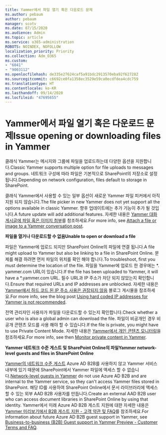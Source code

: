 ```yaml
---
title: Yammer에서 파일 열기 혹은 다운로드 문제
ms.author: pebaum
author: pebaum
manager: scotv
ms.date: 07/15/2020
ms.audience: Admin
ms.topic: article
ms.service: o365-administration
ROBOTS: NOINDEX, NOFOLLOW
localization_priority: Priority
ms.collection: Adm_O365
ms.custom:
- "6041"
- "9003112"
ms.openlocfilehash: de335e27624caf5a91bdc2913570eba92f627282
ms.sourcegitcommit: c6692ce0fa1358ec3529e59ca0ecdfdea4cdc759
ms.translationtype: HT
ms.contentlocale: ko-KR
ms.lasthandoff: 09/14/2020
ms.locfileid: "47695655"
---
```

# <a name="issue-opening-or-downloading-files-in-yammer"></a><span data-ttu-id="7d72c-102">Yammer에서 파일 열기 혹은 다운로드 문제</span><span class="sxs-lookup"><span data-stu-id="7d72c-102">Issue opening or downloading files in Yammer</span></span>

<span data-ttu-id="7d72c-103">클래식 Yammer는 메시지와 그룹에 파일을 업로드하는데 다양한 옵션을 지원합니다.</span><span class="sxs-lookup"><span data-stu-id="7d72c-103">Classic Yammer supports multiple option for file uploads to messages and groups.</span></span> <span data-ttu-id="7d72c-104">네트워크 구성에 따라 파일은 기본적으로 SharePoint의 저장소로 설정됩니다.</span><span class="sxs-lookup"><span data-stu-id="7d72c-104">Depending on network configuration, files default to storage in SharePoint.</span></span>

<span data-ttu-id="7d72c-105">클래식 Yammer에서 사용할 수 있는 일부 옵션이 새로운 Yammer 파일 피커에서 아직 지원 되지 않습니다.</span><span class="sxs-lookup"><span data-stu-id="7d72c-105">The file picker in new Yammer does not yet support all the options available in classic Yammer.</span></span> <span data-ttu-id="7d72c-106">향후 업데이트에는 추가 기능이 추가 될 것입니다.</span><span class="sxs-lookup"><span data-stu-id="7d72c-106">A future update will add additional features.</span></span> <span data-ttu-id="7d72c-107">자세한 내용은 [Yammer 대화 게시글에 파일 혹은 이미지 첨부](https://support.microsoft.com/office/attach-a-file-or-image-to-a-yammer-conversation-post-8d2d17f7-8f37-4535-961e-518d751be7e8)를 참조하세요.</span><span class="sxs-lookup"><span data-stu-id="7d72c-107">For more info, see [Attach a file or image to a Yammer conversation post](https://support.microsoft.com/office/attach-a-file-or-image-to-a-yammer-conversation-post-8d2d17f7-8f37-4535-961e-518d751be7e8).</span></span>

<span data-ttu-id="7d72c-108">**파일을 열거나 다운로드할 수 없음**</span><span class="sxs-lookup"><span data-stu-id="7d72c-108">**Unable to open or download a file**</span></span>  

<span data-ttu-id="7d72c-109">파일은 Yammer에 업로드 되지만 SharePoint Online의 파일에 연결 됩니다.</span><span class="sxs-lookup"><span data-stu-id="7d72c-109">A file might upload to Yammer but also be linking to a file in SharePoint Online.</span></span> <span data-ttu-id="7d72c-110">문제를 해결 하려면 먼저 파일의 위치를 확인 해야 합니다.</span><span class="sxs-lookup"><span data-stu-id="7d72c-110">To troubleshoot, first you must determine the location of the file.</span></span> <span data-ttu-id="7d72c-111">파일을 Yammer에 업로드 한 경우에는 \*. yammer.com URL이 있습니다.</span><span class="sxs-lookup"><span data-stu-id="7d72c-111">If the file has been uploaded to Yammer, it will have a \*.yammer.com URL.</span></span> <span data-ttu-id="7d72c-112">필수 URL과 IP 주소가 차단 되지 않았는지 확인합니다.</span><span class="sxs-lookup"><span data-stu-id="7d72c-112">Ensure that required URLs and IP addresses are unblocked.</span></span> <span data-ttu-id="7d72c-113">자세한 내용은 [Yammer에서 하드 코드 된 IP 주소 사용은 권장되지 않음](https://techcommunity.microsoft.com/t5/yammer-blog/using-hard-coded-ip-addresses-for-yammer-is-not-recommended/ba-p/276592) 블로그 게시물을 참조하세요.</span><span class="sxs-lookup"><span data-stu-id="7d72c-113">For more info, see the blog post [Using hard coded IP addresses for Yammer is not recommended](https://techcommunity.microsoft.com/t5/yammer-blog/using-hard-coded-ip-addresses-for-yammer-is-not-recommended/ba-p/276592).</span></span>

<span data-ttu-id="7d72c-114">전역 관리자인 사용자가 파일을 다운로드할 수 있는지 확인합니다.</span><span class="sxs-lookup"><span data-stu-id="7d72c-114">Check whether a user who is also a global admin can download the file.</span></span> <span data-ttu-id="7d72c-115">파일이 비공개인 경우 비공개 콘텐츠 모드를 사용 해야 할 수 있습니다.</span><span class="sxs-lookup"><span data-stu-id="7d72c-115">If the file is private, you might have to use Private Content Mode.</span></span> <span data-ttu-id="7d72c-116">자세한 내용은 [Yammer에서 개인 콘텐츠 모니터링](https://docs.microsoft.com/yammer/manage-security-and-compliance/monitor-private-content)을 참조하세요.</span><span class="sxs-lookup"><span data-stu-id="7d72c-116">For more info, see then [Monitor private content in Yammer](https://docs.microsoft.com/yammer/manage-security-and-compliance/monitor-private-content).</span></span>  

<span data-ttu-id="7d72c-117">**Yammer 네트워크 수준 게스트 및 SharePoint Online의 파일**</span><span class="sxs-lookup"><span data-stu-id="7d72c-117">**Yammer network-level guests and files in SharePoint Online**</span></span>  

<span data-ttu-id="7d72c-118">[Yammer의 네트워크 수준 게스트](https://docs.microsoft.com/yammer/manage-yammer-users/add-block-or-remove-users#invite-guests) Azure AD B2B를 사용하지 않고 Yammer 서비스 내부에 있기 때문에 SharePoint에서 Yammer 파일에 액세스 할 수 없습니다.</span><span class="sxs-lookup"><span data-stu-id="7d72c-118">[Network-level guests in Yammer](https://docs.microsoft.com/yammer/manage-yammer-users/add-block-or-remove-users#invite-guests) do not use Azure AD B2B and are internal to the Yammer service, so they can't access Yammer files stored in SharePoint.</span></span> <span data-ttu-id="7d72c-119">해당 ID를 사용하여 SharePoint Online에서 문서 라이브러리에 액세스할 수 있는 외부 AAD B2B 사용자를 만듭니다.</span><span class="sxs-lookup"><span data-stu-id="7d72c-119">Create an external AAD B2B user who can access document libraries in SharePoint Online by using that identity.</span></span> <span data-ttu-id="7d72c-120">Yammer에서 미래 Azure AD B2B 게스트 지원에 대한 자세한 내용은 [Yammer 미리보기에서 B2B 게스트 지원 - 고객 약관 및 FAQ](https://docs.microsoft.com/yammer/get-started-with-yammer/azure-ad-b2b-guests-yammer)를 참조하세요.</span><span class="sxs-lookup"><span data-stu-id="7d72c-120">For information about future Azure AD B2B guest support in Yammer, see [Business-to-business (B2B) Guest support in Yammer Preview - Customer Terms and FAQ](https://docs.microsoft.com/yammer/get-started-with-yammer/azure-ad-b2b-guests-yammer).</span></span>